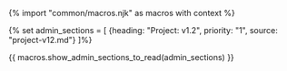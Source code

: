 {% import "common/macros.njk" as macros with context %}

{% set admin_sections = [
  {heading: "Project: v1.2", priority: "1", source: "project-v12.md"}
]%}

{{ macros.show_admin_sections_to_read(admin_sections) }}